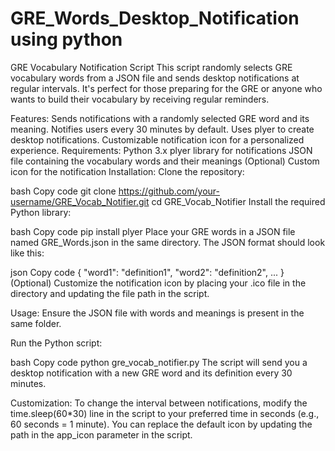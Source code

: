 # GRE_Words_Desktop_Notification using python

GRE Vocabulary Notification Script
This script randomly selects GRE vocabulary words from a JSON file and sends desktop notifications at regular intervals. It's perfect for those preparing for the GRE or anyone who wants to build their vocabulary by receiving regular reminders.

Features:
Sends notifications with a randomly selected GRE word and its meaning.
Notifies users every 30 minutes by default.
Uses plyer to create desktop notifications.
Customizable notification icon for a personalized experience.
Requirements:
Python 3.x
plyer library for notifications
JSON file containing the vocabulary words and their meanings
(Optional) Custom icon for the notification
Installation:
Clone the repository:

bash
Copy code
git clone https://github.com/your-username/GRE_Vocab_Notifier.git
cd GRE_Vocab_Notifier
Install the required Python library:

bash
Copy code
pip install plyer
Place your GRE words in a JSON file named GRE_Words.json in the same directory. The JSON format should look like this:

json
Copy code
{
  "word1": "definition1",
  "word2": "definition2",
  ...
}
(Optional) Customize the notification icon by placing your .ico file in the directory and updating the file path in the script.

Usage:
Ensure the JSON file with words and meanings is present in the same folder.

Run the Python script:

bash
Copy code
python gre_vocab_notifier.py
The script will send you a desktop notification with a new GRE word and its definition every 30 minutes.

Customization:
To change the interval between notifications, modify the time.sleep(60*30) line in the script to your preferred time in seconds (e.g., 60 seconds = 1 minute).
You can replace the default icon by updating the path in the app_icon parameter in the script.
